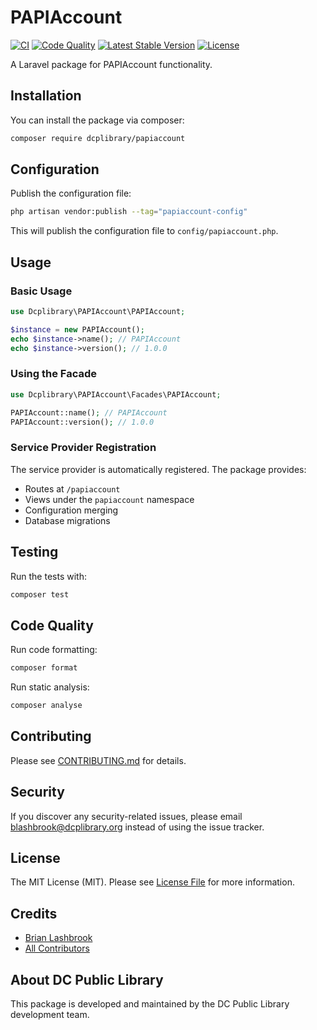 # PAPIAccount

[![CI](https://github.com/dcplibrary/papiaccount/actions/workflows/ci.yml/badge.svg)](https://github.com/dcplibrary/papiaccount/actions/workflows/ci.yml)
[![Code Quality](https://github.com/dcplibrary/papiaccount/actions/workflows/code-quality.yml/badge.svg)](https://github.com/dcplibrary/papiaccount/actions/workflows/code-quality.yml)
[![Latest Stable Version](https://poser.pugx.org/dcplibrary/papiaccount/v/stable)](https://packagist.org/packages/dcplibrary/papiaccount)
[![License](https://poser.pugx.org/dcplibrary/papiaccount/license)](https://packagist.org/packages/dcplibrary/papiaccount)

A Laravel package for PAPIAccount functionality.

## Installation

You can install the package via composer:

```bash
composer require dcplibrary/papiaccount
```

## Configuration

Publish the configuration file:

```bash
php artisan vendor:publish --tag="papiaccount-config"
```

This will publish the configuration file to `config/papiaccount.php`.

## Usage

### Basic Usage

```php
use Dcplibrary\PAPIAccount\PAPIAccount;

$instance = new PAPIAccount();
echo $instance->name(); // PAPIAccount
echo $instance->version(); // 1.0.0
```

### Using the Facade

```php
use Dcplibrary\PAPIAccount\Facades\PAPIAccount;

PAPIAccount::name(); // PAPIAccount
PAPIAccount::version(); // 1.0.0
```

### Service Provider Registration

The service provider is automatically registered. The package provides:

- Routes at `/papiaccount`
- Views under the `papiaccount` namespace
- Configuration merging
- Database migrations

## Testing

Run the tests with:

```bash
composer test
```

## Code Quality

Run code formatting:

```bash
composer format
```

Run static analysis:

```bash
composer analyse
```

## Contributing

Please see [CONTRIBUTING.md](CONTRIBUTING.md) for details.

## Security

If you discover any security-related issues, please email blashbrook@dcplibrary.org instead of using the issue tracker.

## License

The MIT License (MIT). Please see [License File](LICENSE.md) for more information.

## Credits

- [Brian Lashbrook](https://github.com/blashbrook)
- [All Contributors](../../contributors)

## About DC Public Library

This package is developed and maintained by the DC Public Library development team.
